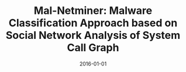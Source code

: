 ---
title: "Mal-Netminer: Malware Classification Approach based on Social Network Analysis of System Call Graph"
collection: publications
permalink: /publication/2016-01-01-Mal-Netminer-Malware-Classification-Approach-based-on-Social-Network-Analysis-of-System-Call-Graph
date: 2016-01-01
venue: 'CoRR'
paperurl: 'http://arxiv.org/abs/1606.01971'
citation: ' Jae-wook Jang,  Jiyoung Woo,  David Mohaisen,  Jaesung Yun,  Huy Kim, &quot;Mal-Netminer: Malware Classification Approach based on Social Network Analysis of System Call Graph.&quot; CoRR, 2016.'
---